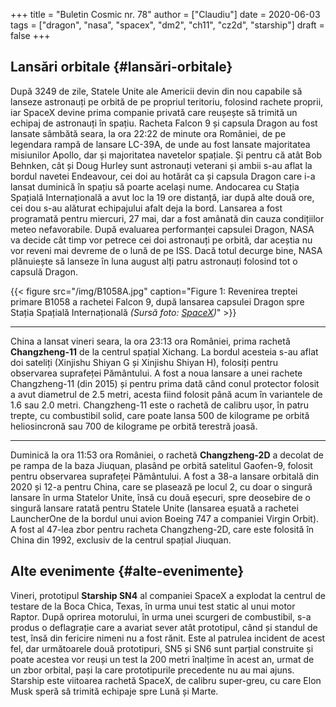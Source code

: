 +++
title = "Buletin Cosmic nr. 78"
author = ["Claudiu"]
date = 2020-06-03
tags = ["dragon", "nasa", "spacex", "dm2", "ch11", "cz2d", "starship"]
draft = false
+++

## Lansări orbitale {#lansări-orbitale}

După 3249 de zile, Statele Unite ale Americii devin din nou capabile să lanseze astronauți pe orbită de pe propriul teritoriu, folosind rachete proprii, iar SpaceX devine prima companie privată care reușește să trimită un echipaj de astronauți în spațiu. Racheta Falcon 9 și capsula Dragon au fost lansate sâmbătă seara, la ora 22:22 de minute ora României, de pe legendara rampă de lansare LC-39A, de unde au fost lansate majoritatea misiunilor Apollo, dar și majoritatea navetelor spațiale. Și pentru că atât Bob Behnken, cât și Doug Hurley sunt astronauți veterani și ambii s-au aflat la bordul navetei Endeavour, cei doi au hotărât ca și capsula Dragon care i-a lansat duminică în spațiu să poarte același nume. Andocarea cu Stația Spațială Internațională a avut loc la 19 ore distanță, iar după alte două ore, cei dou s-au alăturat echipajului afalt deja la bord. Lansarea a fost programată pentru miercuri, 27 mai, dar a fost amânată din cauza condițiilor meteo nefavorabile. După evaluarea performanței capsulei Dragon, NASA va decide cât timp vor petrece cei doi astronauți pe orbită, dar aceștia nu vor reveni mai devreme de o lună de pe ISS. Dacă totul decurge bine, NASA plănuiește să lanseze în luna august alți patru astronauți folosind tot o capsulă Dragon.

{{< figure src="/img/B1058A.jpg" caption="Figure 1: Revenirea treptei primare B1058 a rachetei Falcon 9, după lansarea capsulei Dragon spre Stația Spațială Internațională _(Sursă foto: [SpaceX](https://www.flickr.com/photos/spacex/49965212542/))_" >}}

---

China a lansat vineri seara, la ora 23:13 ora României, prima rachetă **Changzheng-11** de la centrul spațial Xichang. La bordul acesteia s-au aflat doi sateliți (Xinjishu Shiyan G și Xinjishu Shiyan H), folosiți pentru observarea suprafeței Pământului. A fost a noua lansare a unei rachete Changzheng-11 (din 2015) și pentru prima dată când conul protector folosit a avut diametrul de 2.5 metri, acesta fiind folosit până acum în variantele de 1.6 sau 2.0 metri. Changzheng-11 este o rachetă de calibru ușor, în patru trepte, cu combustibil solid, care poate lansa 500 de kilograme pe orbită heliosincronă sau 700 de kilograme pe orbită terestră joasă.

---

Duminică la ora 11:53 ora României, o rachetă **Changzheng-2D** a decolat de pe rampa de la baza Jiuquan, plasând pe orbită satelitul Gaofen-9, folosit pentru observarea suprafeței Pământului. A fost a 38-a lansare orbitală din 2020 și 12-a pentru China, care se plasează pe locul 2, cu doar o singură lansare în urma Statelor Unite, însă cu două eșecuri, spre deosebire de o singură lansare ratată pentru Statele Unite (lansarea eșuată a rachetei LauncherOne de la bordul unui avion Boeing 747 a companiei Virgin Orbit). A fost al 47-lea zbor pentru racheta Changzheng-2D, care este folosită în China din 1992, exclusiv de la centrul spațial Jiuquan.


## Alte evenimente {#alte-evenimente}

Vineri, prototipul **Starship SN4** al companiei SpaceX a explodat la centrul de testare de la Boca Chica, Texas, în urma unui test static al unui motor Raptor. După oprirea motorului, în urma unei scurgeri de combustibil, s-a produs o deflagrație care a avariat sever atât prototipul, când și standul de test, însă din fericire nimeni nu a fost rănit. Este al patrulea incident de acest fel, dar următoarele două prototipuri, SN5 și SN6 sunt parțial construite și poate acestea vor reuși un test la 200 metri înalțime în acest an, urmat de un zbor orbital, pași la care prototipurile precedente nu au mai ajuns. Starship este viitoarea rachetă SpaceX, de calibru super-greu, cu care Elon Musk speră să trimită echipaje spre Lună și Marte.